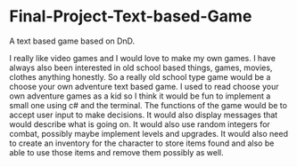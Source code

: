 # Final-Project-Text-based-Game
A text based game based on DnD.


I really like video games and I would love to make my own games. I have always also been interested in old school based things, games, movies, clothes anything honestly. So a really old school type game would be a choose your own adventure text based game. I used to read choose your own adventure games as a kid so I think it would be fun to implement a small one using c# and the terminal. The functions of the game would be to accept user input to make decisions. It would also  display messages that would describe what is going on. It would also use random integers for combat, possibly maybe implement levels and upgrades. It would also need to create an inventory for the character to store items found and also be able to use those items and remove them possibly as well.

